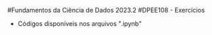 #Fundamentos da Ciência de Dados 2023.2
#DPEE108 - Exercícios
  - Códigos disponíveis nos arquivos ".ipynb"
